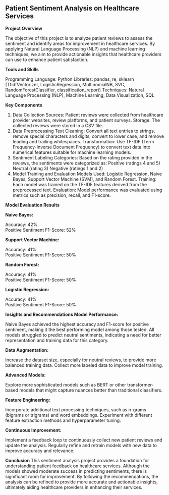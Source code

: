 ## Patient Sentiment Analysis on Healthcare Services
**Project Overview** 

The objective of this project is to analyze patient reviews to assess the sentiment and identify areas for improvement in healthcare services. By applying Natural Language Processing (NLP) and machine learning techniques, we aim to provide actionable insights that healthcare providers can use to enhance patient satisfaction.

**Tools and Skills**

Programming Language: Python
Libraries: pandas, re, sklearn (TfidfVectorizer, LogisticRegression, MultinomialNB, SVC, RandomForestClassifier, classification_report)
Techniques: Natural Language Processing (NLP), Machine Learning, Data Visualization, SQL

**Key Components**

1. Data Collection
Sources: Patient reviews were collected from healthcare provider websites, review platforms, and patient surveys.
Storage: The collected reviews were stored in a CSV file.
2. Data Preprocessing
Text Cleaning: Convert all text entries to strings, remove special characters and digits, convert to lower case, and remove leading and trailing whitespaces.
Transformation: Use TF-IDF (Term Frequency-Inverse Document Frequency) to convert text data into numerical features suitable for machine learning models.
3. Sentiment Labeling
Categories: Based on the rating provided in the reviews, the sentiments were categorized as:
Positive (ratings 4 and 5)
Neutral (rating 3)
Negative (ratings 1 and 2)
4. Model Training and Evaluation
Models Used: Logistic Regression, Naive Bayes, Support Vector Machine (SVM), and Random Forest.
Training: Each model was trained on the TF-IDF features derived from the preprocessed text.
Evaluation: Model performance was evaluated using metrics such as precision, recall, and F1-score.

**Model Evaluation Results** 

**Naive Bayes:**

Accuracy: 42%  
Positive Sentiment F1-Score: 52%  

**Support Vector Machine:**

Accuracy: 41%  
Positive Sentiment F1-Score: 50%  

**Random Forest:**

Accuracy: 41%  
Positive Sentiment F1-Score: 50%  

**Logistic Regression:**

Accuracy: 41%  
Positive Sentiment F1-Score: 50%  

**Insights and Recommendations
Model Performance:**

Naive Bayes achieved the highest accuracy and F1-score for positive sentiment, making it the best performing model among those tested.
All models struggled to predict neutral sentiments, indicating a need for better representation and training data for this category.

**Data Augmentation:**

Increase the dataset size, especially for neutral reviews, to provide more balanced training data.
Collect more labeled data to improve model training.

**Advanced Models:**

Explore more sophisticated models such as BERT or other transformer-based models that might capture nuances better than traditional classifiers.

**Feature Engineering:**

Incorporate additional text processing techniques, such as n-grams (bigrams or trigrams) and word embeddings.
Experiment with different feature extraction methods and hyperparameter tuning.

**Continuous Improvement:**

Implement a feedback loop to continuously collect new patient reviews and update the analysis.
Regularly refine and retrain models with new data to improve accuracy and relevance.

**Conclusion**
This sentiment analysis project provides a foundation for understanding patient feedback on healthcare services. Although the models showed moderate success in predicting sentiments, there is significant room for improvement. By following the recommendations, the analysis can be refined to provide more accurate and actionable insights, ultimately aiding healthcare providers in enhancing their services.
